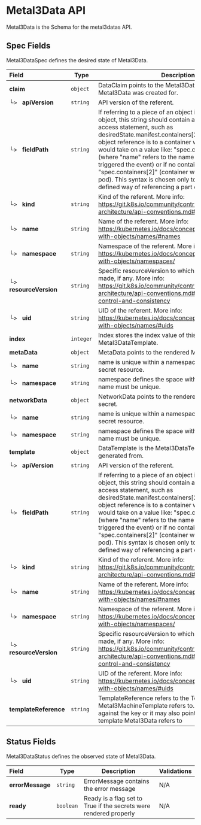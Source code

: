 # Metal3Data API

Metal3Data is the Schema for the metal3datas API.

## Spec Fields

Metal3DataSpec defines the desired state of Metal3Data.

| Field | Type | Description | Validations |
|:---|---|---|---|
|  **claim** | `object` | DataClaim points to the Metal3DataClaim the Metal3Data was created for. | N/A |
| └>&nbsp;&nbsp; **apiVersion** | `string` | API version of the referent. | N/A |
| └>&nbsp;&nbsp; **fieldPath** | `string` | If referring to a piece of an object instead of an entire object, this string should contain a valid JSON/Go field access statement, such as desiredState.manifest.containers[2]. For example, if the object reference is to a container within a pod, this would take on a value like: "spec.containers{name}" (where "name" refers to the name of the container that triggered the event) or if no container name is specified "spec.containers[2]" (container with index 2 in this pod). This syntax is chosen only to have some well-defined way of referencing a part of an object. | N/A |
| └>&nbsp;&nbsp; **kind** | `string` | Kind of the referent. More info: https://git.k8s.io/community/contributors/devel/sig-architecture/api-conventions.md#types-kinds | N/A |
| └>&nbsp;&nbsp; **name** | `string` | Name of the referent. More info: https://kubernetes.io/docs/concepts/overview/working-with-objects/names/#names | N/A |
| └>&nbsp;&nbsp; **namespace** | `string` | Namespace of the referent. More info: https://kubernetes.io/docs/concepts/overview/working-with-objects/namespaces/ | N/A |
| └>&nbsp;&nbsp; **resourceVersion** | `string` | Specific resourceVersion to which this reference is made, if any. More info: https://git.k8s.io/community/contributors/devel/sig-architecture/api-conventions.md#concurrency-control-and-consistency | N/A |
| └>&nbsp;&nbsp; **uid** | `string` | UID of the referent. More info: https://kubernetes.io/docs/concepts/overview/working-with-objects/names/#uids | N/A |
|  **index** | `integer` | Index stores the index value of this instance in the Metal3DataTemplate. | N/A |
|  **metaData** | `object` | MetaData points to the rendered MetaData secret. | N/A |
| └>&nbsp;&nbsp; **name** | `string` | name is unique within a namespace to reference a secret resource. | N/A |
| └>&nbsp;&nbsp; **namespace** | `string` | namespace defines the space within which the secret name must be unique. | N/A |
|  **networkData** | `object` | NetworkData points to the rendered NetworkData secret. | N/A |
| └>&nbsp;&nbsp; **name** | `string` | name is unique within a namespace to reference a secret resource. | N/A |
| └>&nbsp;&nbsp; **namespace** | `string` | namespace defines the space within which the secret name must be unique. | N/A |
|  **template** | `object` | DataTemplate is the Metal3DataTemplate this was generated from. | N/A |
| └>&nbsp;&nbsp; **apiVersion** | `string` | API version of the referent. | N/A |
| └>&nbsp;&nbsp; **fieldPath** | `string` | If referring to a piece of an object instead of an entire object, this string should contain a valid JSON/Go field access statement, such as desiredState.manifest.containers[2]. For example, if the object reference is to a container within a pod, this would take on a value like: "spec.containers{name}" (where "name" refers to the name of the container that triggered the event) or if no container name is specified "spec.containers[2]" (container with index 2 in this pod). This syntax is chosen only to have some well-defined way of referencing a part of an object. | N/A |
| └>&nbsp;&nbsp; **kind** | `string` | Kind of the referent. More info: https://git.k8s.io/community/contributors/devel/sig-architecture/api-conventions.md#types-kinds | N/A |
| └>&nbsp;&nbsp; **name** | `string` | Name of the referent. More info: https://kubernetes.io/docs/concepts/overview/working-with-objects/names/#names | N/A |
| └>&nbsp;&nbsp; **namespace** | `string` | Namespace of the referent. More info: https://kubernetes.io/docs/concepts/overview/working-with-objects/namespaces/ | N/A |
| └>&nbsp;&nbsp; **resourceVersion** | `string` | Specific resourceVersion to which this reference is made, if any. More info: https://git.k8s.io/community/contributors/devel/sig-architecture/api-conventions.md#concurrency-control-and-consistency | N/A |
| └>&nbsp;&nbsp; **uid** | `string` | UID of the referent. More info: https://kubernetes.io/docs/concepts/overview/working-with-objects/names/#uids | N/A |
|  **templateReference** | `string` | TemplateReference refers to the Template the Metal3MachineTemplate refers to. It can be matched against the key or it may also point to the name of the template Metal3Data refers to | N/A |
## Status Fields

Metal3DataStatus defines the observed state of Metal3Data.

| Field | Type | Description | Validations |
|:---|---|---|---|
|  **errorMessage** | `string` | ErrorMessage contains the error message | N/A |
|  **ready** | `boolean` | Ready is a flag set to True if the secrets were rendered properly | N/A |
